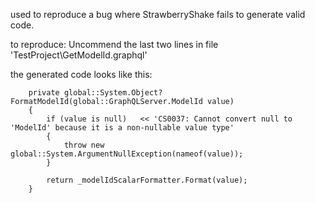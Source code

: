 used to reproduce a bug where StrawberryShake fails to generate valid code.

to reproduce:
Uncommend the last two lines in file 'TestProject\GetModelId.graphql'

the generated code looks like this:

        private global::System.Object? FormatModelId(global::GraphQLServer.ModelId value)
        {
            if (value is null)   << 'CS0037: Cannot convert null to 'ModelId' because it is a non-nullable value type'
            {
                throw new global::System.ArgumentNullException(nameof(value));
            }

            return _modelIdScalarFormatter.Format(value);
        }
